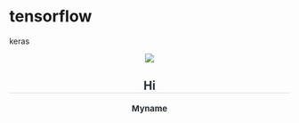 # tensorflow
keras
<div align= "center">
    <img src="https://capsule-render.vercel.app/api?type=waving&color=#b897ff&height=120&text=Hello%20git!&animation=&fontColor=000000&fontSize=70" />
    </div>
    <div align= "center"> 
    <h2 style="border-bottom: 1px solid #d8dee4; color: #282d33;"> Hi </h2>  
    <div style="font-weight: 700; font-size: 15px; text-align: center; color: #282d33;"> Myname </div> 
    </div>
    
